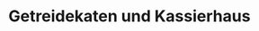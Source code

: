 ---
title: "Getreidekaten und Kassierhaus"
url: /berchtesgaden/getreidekaten-und-kassierhaus/
shop: Antiquitäten
---
